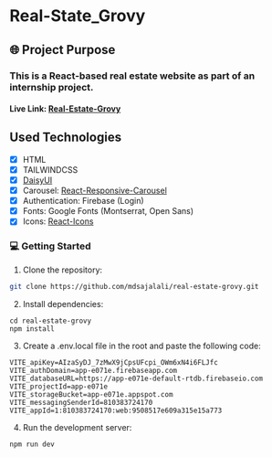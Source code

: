 # Real-State_Grovy

## 🌐 Project Purpose

### This is a React-based real estate website as part of an internship project.

#### Live Link: [Real-Estate-Grovy](https://real-estate-grovy.vercel.app/)

## Used Technologies

- [x] HTML
- [x] TAILWINDCSS
- [x] [DaisyUI](https://daisyui.com/)
- [x] Carousel: [React-Responsive-Carousel](https://react-responsive-carousel.js.org/)
- [x] Authentication: Firebase (Login)
- [x] Fonts: Google Fonts (Montserrat, Open Sans)
- [x] Icons: [React-Icons](https://react-icons.github.io/react-icons/)

### 💻 Getting Started

1. Clone the repository:

```bash
git clone https://github.com/mdsajalali/real-estate-grovy.git
```

2. Install dependencies:

```
cd real-estate-grovy
npm install
```

3. Create a .env.local file in the root and paste the following code:

```
VITE_apiKey=AIzaSyDJ_7zMwX9jCpsUFcpi_OWm6xN4i6FLJfc
VITE_authDomain=app-e071e.firebaseapp.com
VITE_databaseURL=https://app-e071e-default-rtdb.firebaseio.com
VITE_projectId=app-e071e
VITE_storageBucket=app-e071e.appspot.com
VITE_messagingSenderId=810383724170
VITE_appId=1:810383724170:web:9508517e609a315e15a773
```

4. Run the development server:

```
npm run dev
```
